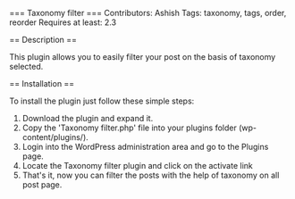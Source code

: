 === Taxonomy filter ===
Contributors: Ashish
Tags: taxonomy, tags, order, reorder
Requires at least: 2.3

== Description ==

This plugin allows you to easily filter your post on the basis of taxonomy selected.

== Installation ==

To install the plugin just follow these simple steps:

1. Download the plugin and expand it.
2. Copy the 'Taxonomy filter.php' file into your plugins folder (wp-content/plugins/).
3. Login into the WordPress administration area and go to the Plugins page.
4. Locate the Taxonomy filter plugin and click on the activate link
5. That's it, now you can filter the posts with the help of taxonomy on all post page.
